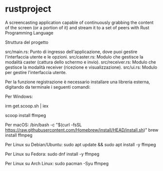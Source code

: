 # rustproject
A screencasting application capable of continuously  grabbing the content of the screen (or a portion of it) and stream it to a set of peers with Rust Programming Language 

Struttura del progetto

src/main.rs: Punto di ingresso dell'applicazione, dove puoi gestire l'interfaccia utente e le opzioni.
src/caster.rs: Modulo che gestisce la modalità caster (cattura dello schermo e invio).
src/receiver.rs: Modulo che gestisce la modalità receiver (ricezione e visualizzazione).
src/ui.rs: Modulo per gestire l'interfaccia utente.

Per la funzione registrazione è necessario installare una libreria esterna, digitando da terminale i seguenti comandi:

Per Windows:

irm get.scoop.sh | iex

scoop install ffmpeg 

Per macOS:
/bin/bash -c "$(curl -fsSL https://raw.githubusercontent.com/Homebrew/install/HEAD/install.sh)"
brew install ffmpeg

Per Linux su Debian/Ubuntu:
sudo apt update && sudo apt install -y ffmpeg

Per Linux su Fedora:
sudo dnf install -y ffmpeg

Per Linux su Arch Linux:
sudo pacman -Syu ffmpeg


